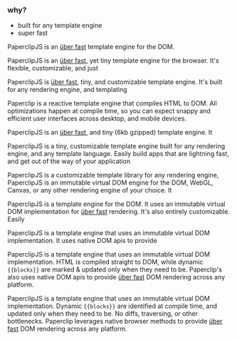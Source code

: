 ### why?

- built for any template engine
- super fast


PaperclipJS is an [über fast](http://paperclip-dbmonster.herokuapp.com/) template engine for the DOM.

PaperclipJS is an [über fast](http://paperclip-dbmonster.herokuapp.com/), yet tiny template engine for the browser. It's flexible, customizable, and just

PaperclipJS is  [über fast](http://paperclip-dbmonster.herokuapp.com/), tiny, and customizable template engine. It's built for any rendering engine, and templating

Paperclip is a reactive template engine that compiles HTML to DOM. All optimizations happen at compile time, so you can expect snappy and efficient user interfaces across desktop, and mobile devices.

PaperclipJS is an [über fast](http://paperclip-dbmonster.herokuapp.com/), and tiny (6kb gzipped) template engine. It

PaperclipJS is a tiny, customizable template engine built for any rendering engine, and any template language. Easily build apps that are lightning fast, and get out of the way of your application

PaperclipJS is a customizable template library for any rendering engine,
PaperclipJS is an immutable virtual DOM engine for the DOM, WebGL, Canvas, or any other rendering engine of your choice. It


PaperclipJS is a template engine for the DOM. It uses an immutable virtual DOM implementation for [über fast](http://paperclip-dbmonster.herokuapp.com/) rendering. It's also entirely customizable. Easily

PaperclipJS is a template engine that uses an immutable virtual DOM implementation. It uses native DOM apis to provide


PaperclipJS is a template engine that uses an immutable virtual DOM implementation. HTML is compiled straight to DOM, while dynamic `{{blocks}}` are marked & updated only when they need to be. Paperclip's also uses native DOM apis to provide [über fast](http://paperclip-dbmonster.herokuapp.com/) DOM rendering across any platform.

PaperclipJS is a template engine that uses an immutable virtual DOM implementation. Dynamic `{{blocks}}` are identified at compile time, and updated only when they need to be. No diffs, traversing, or other bottlenecks. Paperclip leverages native browser methods to provide [über fast](http://paperclip-dbmonster.herokuapp.com/) DOM rendering across any platform.
